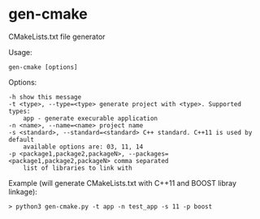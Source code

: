 # gen-cmake
CMakeLists.txt file generator

Usage:

    gen-cmake [options]


Options:

    -h show this message
    -t <type>, --type=<type> generate project with <type>. Supported types:
        app - generate execurable application
    -n <name>, --name=<name> project name
    -s <standard>, --standard=<standard> C++ standard. C++11 is used by default
        available options are: 03, 11, 14
    -p <package1,package2,packageN>, --packages=<package1,package2,packageN> comma separated
        list of libraries to link with

Example (will generate CMakeLists.txt with C++11 and BOOST libray linkage):

`> python3 gen-cmake.py -t app -n test_app -s 11 -p boost`

